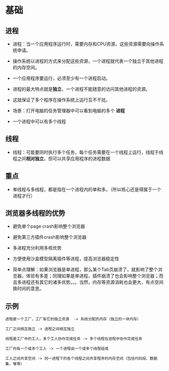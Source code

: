 # 基础

## 进程

+ 进程：当一个应用程序运行时，需要内存和CPU资源，这些资源需要向操作系统申请。
+ 操作系统以进程的方式来分配这些资源，一个进程就代表一个独立于其他进程的内存空间。
+ 一个应用程序要运行，必须至少有一个进程启动。
+ 进程的最大特点就是**独立**，一个进程不能随意的访问其他进程的资源。
+ 这就保证了多个程序在操作系统上运行互不干扰。

+ 场景：打开电脑的任务管理器中可以看到电脑的多个 **进程**

+ 一个进程中可以有多个线程

## 线程

+ 线程：可能要同时执行多个任务，每个任务需要在一个线程上运行，线程于线程之间**相对独立**，但可以共享应用程序的进程数据

## 重点

+ 单线程与多线程，都是指在一个进程内的单和多。（所以核心还是得属于一个进程才行）

## 浏览器多线程的优势

+ 避免单个page crash影响整个浏览器

+ 避免第三方插件crash影响整个浏览器

+ 多进程充分利用多核优势

+ 方便使用沙盒模型隔离插件等进程，提高浏览器稳定性

+ 简单点理解：如果浏览器是单进程，那么某个Tab页崩溃了，就影响了整个浏览器，体验有多差；同理如果是单进程，插件崩溃了也会影响整个浏览器；而且多进程还有其它的诸多优势。。。当然，内存等资源消耗也会更大，有点空间换时间的意思。


## 示例

  ```
  进程是一个工厂，工厂有它的独立资源  -> 系统分配的内存（独立的一块内存）

  工厂之间相互独立 -> 进程之间相互独立

  线程是工厂中的工人，多个工人协作完成任务 -> 多个线程在进程中协作完成任务

  工厂内有一个或多个工人 -> 一个进程由一个或多个线程组成

  工人之间共享空间 -> 同一进程下的各个线程之间共享程序的内存空间（包括代码段、数据集、堆等）
  ```
